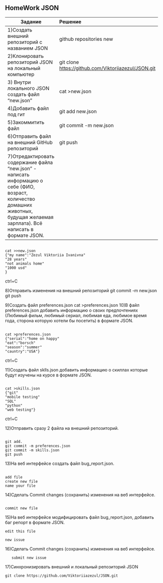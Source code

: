 ## HomeWork JSON


| Задание                                         | Решение          |
| ------------------------------------------------|:-----------------|
|  1)Создать внешний репозиторий c названием JSON | github repositories new
|  2)Клонировать репозиторий JSON на локальный компьютер| git clone https://github.com/Viktoriiazezul/JSON.git               
|  3) Внутри локального JSON создать файл “new.json” | cat >new.json |                 
|  4)Добавить файл под гит                       | git add new.json |
|  5)Закоммитить файл                       | git commit -m new.json|
|  6)Отправить файл на внешний GitHub репозиторий | git push |
|  7)Отредактировать содержание файла “new.json” - написать информацию о себе (ФИО, возраст, количество домашних животных, будущая желаемая зарплата). Всё написать в формате JSON.
## 
```
cat >>new.json
{"my name":"Zezul Viktoriia Ivanivna"
"28 years"
"not animals home"
"1000 usd"
}
```
ctrl+C

   8)Отправить изменения на внешний репозиторий git commit -m new.json
                                                git push

   9)Создать файл preferences.json   cat >preferences.json                 10)В файл preferences.json добавить информацию о своих предпочтениях (Любимый фильм, любимый сериал, любимая еда, любимое время года, сторона которую хотели бы посетить) в формате JSON.  
## 
```   
cat >preferences.json
{"serial":"home on happy"
"eat":"borsch"
"season":"summer"
"cauntry":"USA"}
```
ctrl+C

  11)Создать файл sklls.json добавить информацию о скиллах которые будут изучены на курсе в формате JSON.
  ## 
```  
cat >skills.json
{"git"
"mobile testing"
"SQL"
"python"
"web testing"}
```
ctrl+C

  12)Отправить сразу 2 файла на внешний репозиторий. 
  ## 
```  
git add.  
git commit -m preferences.json 
git commit -m skills.json
git push
```

  13)На веб интерфейсе создать файл bug_report.json.
   ## 
``` 
add file
create new file
name your file
``` 

  14)Сделать Commit changes (сохранить) изменения на веб интерфейсе.
## 
``` 
commit new file
```
  
  15)На веб интерфейсе модифицировать файл bug_report.json, добавить баг репорт в формате JSON.
``` 
edit this file   
 ```  
 ``` 
new issue 
  ```
  
 16)Сделать Commit changes (сохранить) изменения на веб интерфейсе.
 ```
    submit new issue
  ```
 17)Синхронизировать внешний и локальный репозиторий JSON
 ```  
git clone https://github.com/Viktoriiazezul/JSON.git
 ```

